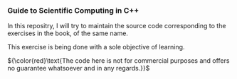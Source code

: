### Guide to Scientific Computing in C++

In this repositry, I will try to maintain the source code corresponding to the exercises in the book, of the same name. 

This exercise is being done with a sole objective of learning. 

${\color{red}\text{The code here is not for commercial purposes and offers no guarantee whatsoever and in any regards.}}$

